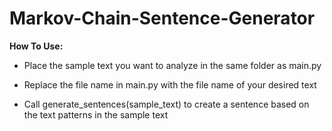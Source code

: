 Markov-Chain-Sentence-Generator
===============================

**How To Use:**

* Place the sample text you want to analyze in the same folder as main.py

* Replace the file name in main.py with the file name of your desired text

* Call generate_sentences(sample_text) to create a sentence based on the text patterns in the sample text
